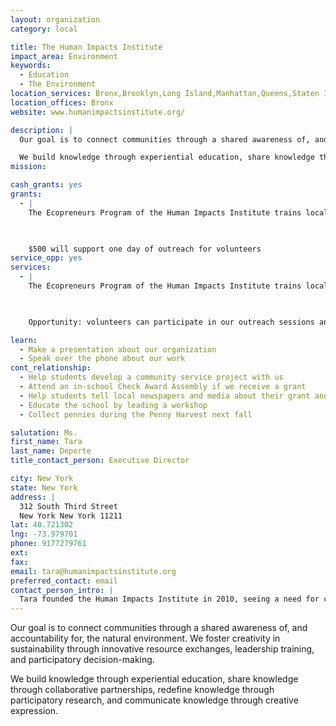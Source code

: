 ```yaml
---
layout: organization
category: local

title: The Human Impacts Institute
impact_area: Environment
keywords: 
  - Education
  - The Environment
location_services: Bronx,Brooklyn,Long Island,Manhattan,Queens,Staten Island,Greater New York,Outside NYC
location_offices: Bronx
website: www.humanimpactsinstitute.org/

description: |
  Our goal is to connect communities through a shared awareness of, and accountability for, the natural environment. We foster creativity in sustainability through innovative resource exchanges, leadership training, and participatory decision-making. 

  We build knowledge through experiential education, share knowledge through collaborative partnerships, redefine knowledge through participatory research, and communicate knowledge through creative expression.
mission: 

cash_grants: yes
grants: 
  - |
    The Ecopreneurs Program of the Human Impacts Institute trains local youth and volunteers to provide free one-on-one consulting to small businesses to help them save money, support local community and reduce their environmental impacts.

    

    $500 will support one day of outreach for volunteers
service_opp: yes
services: 
  - |
    The Ecopreneurs Program of the Human Impacts Institute trains local youth and volunteers to provide free one-on-one consulting to small businesses to help them save money, support local community and reduce their environmental impacts.

    

    Opportunity: volunteers can participate in our outreach sessions and gain experience in basic environmental consulting

learn: 
  - Make a presentation about our organization
  - Speak over the phone about our work
cont_relationship: 
  - Help students develop a community service project with us
  - Attend an in-school Check Award Assembly if we receive a grant
  - Help students tell local newspapers and media about their grant and/or project with us
  - Educate the school by leading a workshop
  - Collect pennies during the Penny Harvest next fall

salutation: Ms.
first_name: Tara
last_name: Deporte
title_contact_person: Executive Director

city: New York
state: New York
address: |
  312 South Third Street  
  New York New York 11211
lat: 40.721302
lng: -73.979701
phone: 9177279761
ext: 
fax: 
email: tara@humanimpactsinstitute.org
preferred_contact: email
contact_person_intro: |
  Tara founded the Human Impacts Institute in 2010, seeing a need for creative approaches to sustainability and global coalition building. Before starting the Human Impacts institute, Tara worked for 9 years as Director of Environmental Education and as Program Director for a NYC community-based organization--developing opportunities for inner-city youth to learn about, and develop responsibility for, their local environment.
---
```

Our goal is to connect communities through a shared awareness of, and accountability for, the natural environment. We foster creativity in sustainability through innovative resource exchanges, leadership training, and participatory decision-making. 

We build knowledge through experiential education, share knowledge through collaborative partnerships, redefine knowledge through participatory research, and communicate knowledge through creative expression.
